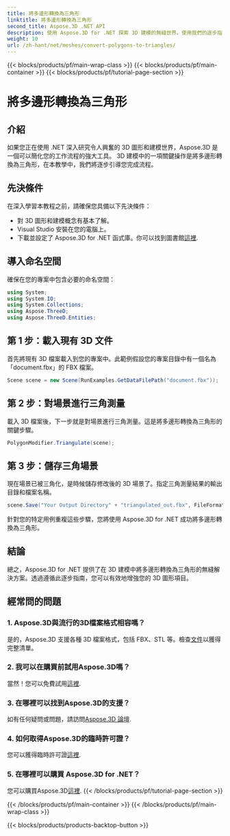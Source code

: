 ```yaml
---
title: 將多邊形轉換為三角形
linktitle: 將多邊形轉換為三角形
second_title: Aspose.3D .NET API
description: 使用 Aspose.3D for .NET 探索 3D 建模的無縫世界。使用我們的逐步指南輕鬆將多邊形轉換為三角形。立即下載免費試用版！
weight: 10
url: /zh-hant/net/meshes/convert-polygons-to-triangles/
---
```


{{< blocks/products/pf/main-wrap-class >}}
{{< blocks/products/pf/main-container >}}
{{< blocks/products/pf/tutorial-page-section >}}

# 將多邊形轉換為三角形

## 介紹
如果您正在使用 .NET 深入研究令人興奮的 3D 圖形和建模世界，Aspose.3D 是一個可以簡化您的工作流程的強大工具。 3D 建模中的一項關鍵操作是將多邊形轉換為三角形，在本教學中，我們將逐步引導您完成流程。
## 先決條件
在深入學習本教程之前，請確保您具備以下先決條件：
- 對 3D 圖形和建模概念有基本了解。
- Visual Studio 安裝在您的電腦上。
- 下載並設定了 Aspose.3D for .NET 函式庫。你可以找到圖書館[這裡](https://releases.aspose.com/3d/net/).
## 導入命名空間
確保在您的專案中包含必要的命名空間：
```csharp
using System;
using System.IO;
using System.Collections;
using Aspose.ThreeD;
using Aspose.ThreeD.Entities;
```
## 第 1 步：載入現有 3D 文件
首先將現有 3D 檔案載入到您的專案中。此範例假設您的專案目錄中有一個名為「document.fbx」的 FBX 檔案。
```csharp
Scene scene = new Scene(RunExamples.GetDataFilePath("document.fbx"));
```
## 第 2 步：對場景進行三角測量
載入 3D 檔案後，下一步就是對場景進行三角測量。這是將多邊形轉換為三角形的關鍵步驟。
```csharp
PolygonModifier.Triangulate(scene);
```
## 第 3 步：儲存三角場景
現在場景已被三角化，是時候儲存修改後的 3D 場景了。指定三角測量結果的輸出目錄和檔案名稱。
```csharp
scene.Save("Your Output Directory" + "triangulated_out.fbx", FileFormat.FBX7400ASCII);
```
針對您的特定用例重複這些步驟，您將使用 Aspose.3D for .NET 成功將多邊形轉換為三角形。
## 結論
總之，Aspose.3D for .NET 提供了在 3D 建模中將多邊形轉換為三角形的無縫解決方案。透過遵循此逐步指南，您可以有效地增強您的 3D 圖形項目。
## 經常問的問題
### 1. Aspose.3D與流行的3D檔案格式相容嗎？
是的，Aspose.3D 支援各種 3D 檔案格式，包括 FBX、STL 等。檢查[文件](https://reference.aspose.com/3d/net/)以獲得完整清單。
### 2. 我可以在購買前試用Aspose.3D嗎？
當然！您可以免費試用[這裡](https://releases.aspose.com/).
### 3. 在哪裡可以找到Aspose.3D的支援？
如有任何疑問或問題，請訪問[Aspose.3D 論壇](https://forum.aspose.com/c/3d/18).
### 4. 如何取得Aspose.3D的臨時許可證？
您可以獲得臨時許可證[這裡](https://purchase.aspose.com/temporary-license/).
### 5. 在哪裡可以購買 Aspose.3D for .NET？
您可以購買Aspose.3D[這裡](https://purchase.aspose.com/buy).
{{< /blocks/products/pf/tutorial-page-section >}}

{{< /blocks/products/pf/main-container >}}
{{< /blocks/products/pf/main-wrap-class >}}

{{< blocks/products/products-backtop-button >}}

